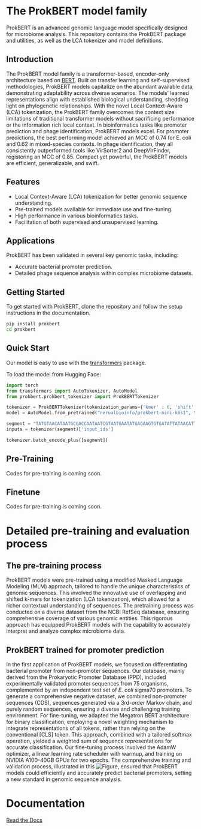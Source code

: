 # The ProkBERT model family

ProkBERT is an advanced genomic language model specifically designed for microbiome analysis. This repository contains the ProkBERT package and utilities, as well as the LCA tokenizer and model definitions.

## Introduction
The ProkBERT model family is a transformer-based, encoder-only architecture based on [BERT](https://github.com/google-research/bert). Built on transfer learning and self-supervised methodologies, ProkBERT models capitalize on the abundant available data, demonstrating adaptability across diverse scenarios. The models’ learned representations align with established biological understanding, shedding light on phylogenetic relationships. With the novel Local Context-Aware (LCA) tokenization, the ProkBERT family overcomes the context size limitations of traditional transformer models without sacrificing performance or the information rich local context. In bioinformatics tasks like promoter prediction and phage identification, ProkBERT models excel. For promoter predictions, the best performing model achieved an MCC of 0.74 for E. coli and 0.62 in mixed-species contexts. In phage identification, they all consistently outperformed tools like VirSorter2 and DeepVirFinder, registering an MCC of 0.85. Compact yet powerful, the ProkBERT models are efficient, generalizable, and swift.

## Features
- Local Context-Aware (LCA) tokenization for better genomic sequence understanding.
- Pre-trained models available for immediate use and fine-tuning.
- High performance in various bioinformatics tasks.
- Facilitation of both supervised and unsupervised learning.

## Applications

ProkBERT has been validated in several key genomic tasks, including:
- Accurate bacterial promoter prediction.
- Detailed phage sequence analysis within complex microbiome datasets.

## Getting Started

To get started with ProkBERT, clone the repository and follow the setup instructions in the documentation.

```bash
pip install prokbert
cd prokbert
```

## Quick Start
Our model is easy to use with the [transformers](https://github.com/huggingface/transformers) package.


To load the model from Hugging Face:
```python
import torch
from transformers import AutoTokenizer, AutoModel
from prokbert.prokbert_tokenizer import ProkBERTTokenizer

tokenizer = ProkBERTTokenizer(tokenization_params={'kmer' : 6, 'shift' : 1})
model = AutoModel.from_pretrained("nerualbioinfo/prokbert-mini-k6s1", trust_remote_code=True)

segment = "TATGTAACATAATGCGACCAATAATCGTAATGAATATGAGAAGTGTGATATTATAACATTTCATGACTACTGCAAGACTAA"
inputs = tokenizer(segment)['input_ids']

tokenizer.batch_encode_plus([segment])

```


## Pre-Training

Codes for pre-training is coming soon.

## Finetune

Codes for pre-training is coming soon.


# Detailed pre-training and evaluation process

## The pre-training process

ProkBERT models were pre-trained using a modified Masked Language Modeling (MLM) approach, tailored to handle the unique characteristics of genomic sequences. This involved the innovative use of overlapping and shifted k-mers for tokenization (LCA tokenization), which allowed for a richer contextual understanding of sequences. The pretraining process was conducted on a diverse dataset from the NCBI RefSeq database, ensuring comprehensive coverage of various genomic entities. This rigorous approach has equipped ProkBERT models with the capability to accurately interpret and analyze complex microbiome data.

## ProkBERT trained for promoter prediction

In the first application of ProkBERT models, we focused on differentiating bacterial promoter from non-promoter sequences. Our database, mainly derived from the Prokaryotic Promoter Database (PPD), included experimentally validated promoter sequences from 75 organisms, complemented by an independent test set of _E. coli_ sigma70 promoters. To generate a comprehensive negative dataset, we combined non-promoter sequences (CDS), sequences generated via a 3rd-order Markov chain, and purely random sequences, ensuring a diverse and challenging training environment. For fine-tuning, we adapted the Megatron BERT architecture for binary classification, employing a novel weighting mechanism to integrate representations of all tokens, rather than relying on the conventional [CLS] token. This approach, combined with a tailored softmax operation, yielded a weighted sum of sequence representations for accurate classification. Our fine-tuning process involved the AdamW optimizer, a linear learning rate scheduler with warmup, and training on NVIDIA A100-40GB GPUs for two epochs. The comprehensive training and validation process, illustrated in this ![Figure](https://github.com/nbrg-ppcu/prokbert/blob/main/assets/Figure4_promoter_db.png), ensured that ProkBERT models could efficiently and accurately predict bacterial promoters, setting a new standard in genomic sequence analysis.

# Documentation

[Read the Docs](https://prokbert.readthedocs.io/en/latest/)
